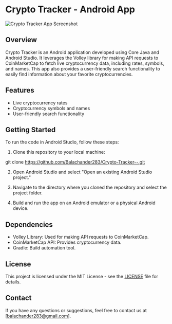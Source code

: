 # Crypto Tracker - Android App

![Crypto Tracker App Screenshot](https://github.com/Balachander283/Crypto-Tracker--/issues/1#issue-1928994201.png)

## Overview

Crypto Tracker is an Android application developed using Core Java and Android Studio. It leverages the Volley library for making API requests to CoinMarketCap to fetch live cryptocurrency data, including rates, symbols, and names. This app also provides a user-friendly search functionality to easily find information about your favorite cryptocurrencies.

## Features

- Live cryptocurrency rates
- Cryptocurrency symbols and names
- User-friendly search functionality

## Getting Started

To run the code in Android Studio, follow these steps:

1. Clone this repository to your local machine:

git clone https://github.com/Balachander283/Crypto-Tracker--.git

2. Open Android Studio and select "Open an existing Android Studio project."

3. Navigate to the directory where you cloned the repository and select the project folder.

4. Build and run the app on an Android emulator or a physical Android device.

## Dependencies

- Volley Library: Used for making API requests to CoinMarketCap.
- CoinMarketCap API: Provides cryptocurrency data.
- Gradle: Build automation tool.

## License

This project is licensed under the MIT License - see the [LICENSE](LICENSE) file for details.

## Contact

If you have any questions or suggestions, feel free to contact us at [balachander283@gmail.com].
